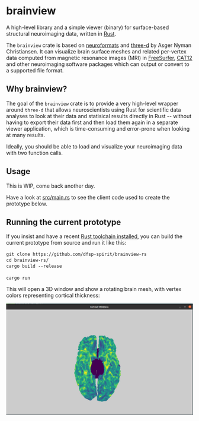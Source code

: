 # brainview

A high-level library and a simple viewer (binary) for surface-based structural neuroimaging data, written in [Rust](https://www.rust-lang.org/).

The `brainview` crate is based on [neuroformats](https://github.com/dfsp-spirit/neuroformats) and [three-d](https://github.com/asny/three-d) by Asger Nyman Christiansen. It can visualize brain surface meshes and related per-vertex data computed from magnetic resonance images (MRI) in [FreeSurfer](http://freesurfer.net/), [CAT12](http://www.neuro.uni-jena.de/cat/) and other neuroimaging software packages which can output or convert to a supported file format.

## Why brainview?

The goal of the `brainview` crate is to provide a very high-level wrapper around `three-d` that allows neuroscientists using Rust for scientific data analyses to look at their data and statisical results directly in Rust -- without having to export their data first and then load them again in a separate viewer application, which is time-consuming and error-prone when looking at many results.

Ideally, you should be able to load and visualize your neuroimaging data with two function calls.


## Usage

This is WIP, come back another day.

Have a look at [src/main.rs](./src/main.rs) to see the client code used to create the prototype below. 


## Running the current prototype

If you insist and have a recent [Rust toolchain installed](https://www.rust-lang.org/tools/install), you can build the current prototype from source and run it like this:

```
git clone https://github.com/dfsp-spirit/brainview-rs
cd brainview-rs/
cargo build --release

cargo run
```

This will open a 3D window and show a rotating brain mesh, with vertex colors representing cortical thickness:

![Vis](./resources/web/brainview-rs.jpg?raw=true "Brain visualizationin Rust.")


